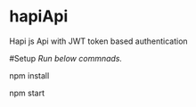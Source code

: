# hapiApi
Hapi js Api with JWT token based authentication

#Setup
*Run below commnads.*

npm install

npm start
